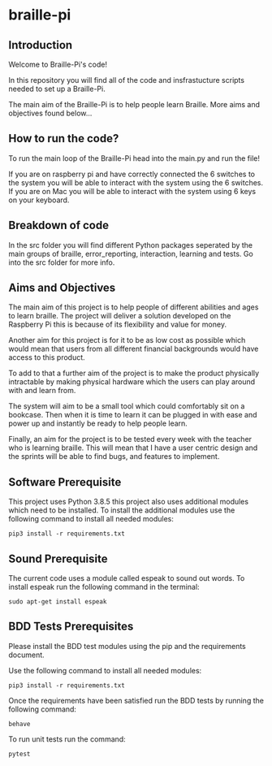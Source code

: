# braille-pi

## Introduction

Welcome to Braille-Pi's code! 

In this repository you will find all of the code and insfrastucture scripts needed to set up a Braille-Pi.

The main aim of the Braille-Pi is to help people learn Braille. More aims and objectives found below...

## How to run the code?

To run the main loop of the Braille-Pi head into the main.py and run the file! 

If you are on raspberry pi and have correctly connected the 6 switches to the system you will be able to interact with the system using the 6 switches. If you are on Mac you will be able to interact with the system using 6 keys on your keyboard. 

## Breakdown of code

In the src folder you will find different Python packages seperated by the main groups of braille, error_reporting, interaction, learning and tests. Go into the src folder for more info.

## Aims and Objectives

The main aim of this project is to help people of different abilities and ages to learn braille. The project will deliver a solution developed on the Raspberry Pi this is because of its flexibility and value for money. 

Another aim for this project is for it to be as low cost as possible which would mean that users from all different financial backgrounds would have access to this product. 

To add to that a further aim of the project is to make the product physically intractable by making physical hardware which the users can play around with and learn from. 

The system will aim to be a small tool which could comfortably sit on a bookcase. Then when it is time to learn it can be plugged in with ease and power up and instantly be ready to help people learn.

Finally, an aim for the project is to be tested every week with the teacher who is learning braille. This will mean that I have a user centric design and the sprints will be able to find bugs, and features to implement.

## Software Prerequisite

This project uses Python 3.8.5 this project also uses additional modules which need to be installed. To install the additional modules use the following command to install all needed modules:

    pip3 install -r requirements.txt

## Sound Prerequisite

The current code uses a module called espeak to sound out words. To install espeak run the following command in the terminal:

    sudo apt-get install espeak

## BDD Tests Prerequisites

Please install the BDD test modules using the pip and the requirements document. 

Use the following command to install all needed modules:

    pip3 install -r requirements.txt

Once the requirements have been satisfied run the BDD tests by running the following command:

    behave

To run unit tests run the command:

    pytest

